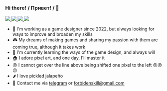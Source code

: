 ### Hi there! / Привет! /  👋

  </a>
  <a target="_blank" href="https://career.habr.com/n7winner">
    <img src="https://img.shields.io/badge/-Habr%20-%AA1DAAF2.svg?&style=for-the-badge&logo=Habr&logoColor=white" />
  </a>
  
  </a>
  <a target="_blank" href="https://t.me/n7winner">
    <img src="https://img.shields.io/badge/-Telegram-26A5E4?&style=for-the-badge&logo=telegram&logoColor=white" />
  </a>
  
  </a>
  <a target="_blank" href="https://www.linkedin.com/in/%D0%B0%D0%BB%D0%B5%D0%BA%D1%81%D0%B0%D0%BD%D0%B4%D1%80-%D0%B2%D0%B0%D1%81%D0%B8%D0%BB%D1%8C%D0%B5%D0%B2-399a69222/">
    <img src="https://img.shields.io/badge/-LinkedIn-0A66C2?&style=for-the-badge&logo=LinkedIn&logoColor=white" />
  </a>

  </a>
  <a target="_blank" href="https://www.linkedin.com/in/%D0%B0%D0%BB%D0%B5%D0%BA%D1%81%D0%B0%D0%BD%D0%B4%D1%80-%D0%B2%D0%B0%D1%81%D0%B8%D0%BB%D1%8C%D0%B5%D0%B2-399a69222/">
    <img src="https://img.shields.io/badge/-HeadHunter-E60027?&style=for-the-badge&logo=HH&logoColor=white" />
  </a>

- 🔎 I'm working as a game designer since 2022, but always looking for ways to improve and broaden my skills
- 🎮 My dreams of making games and sharing my passion with them are coming true, although it takes work
- 🤔 I'm currently learning the ways of the game design, and always will
- 🏠 I adore pixel art, and one day, I'll master it
- 😡 I cannot get over the line above being shifted one pixel to the left 😡😡😡
- 🌶️ I love pickled jalapeño
- 💬 Contact me via [telegram](https://t.me/n7winner) or forbidenskill@gmail.com

<!--
**N7winner/N7winner** is a ✨ _special_ ✨ repository because its `README.md` (this file) appears on your GitHub profile.

Here are some ideas to get you started:

- 🔭 I’m currently working on ...
- 🌱 I’m currently learning ...
- 🔎 I'm looking for a job
- 👯 I’m looking to collaborate on ...
- 🤔 I’m looking for help with ...
- 💬 Ask me about ...
- 📫 How to reach me: ...
- 😄 Pronouns: ...
- ⚡ Fun fact: ...
-->
